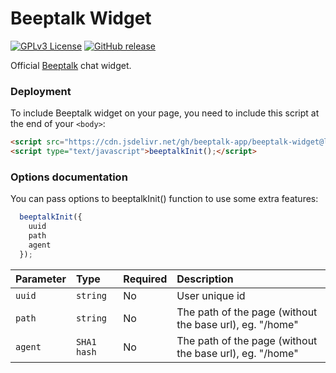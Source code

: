 
# Beeptalk Widget

[![GPLv3 License](https://img.shields.io/badge/License-GPL%20v3-yellow.svg)](https://opensource.org/licenses/) 
[![GitHub release](https://img.shields.io/badge/release-v0.0.1-orange)](https://github.com/beeptalk-app/chat-embedder/releases)


Official [Beeptalk](https://beeptalk.app) chat widget.


### Deployment

To include Beeptalk widget on your page, you need to include this script at the end of your `<body>`:

```html
<script src="https://cdn.jsdelivr.net/gh/beeptalk-app/beeptalk-widget@latest/index.js"></script>
<script type="text/javascript">beeptalkInit();</script>
```


### Options documentation

You can pass options to beeptalkInit() function to use some extra features:

```js
  beeptalkInit({
    uuid
    path
    agent
  });
```

| Parameter | Type     | Required      | Description                |
| :-------- | :------- | :------------ | :------------------------- |
| `uuid` | `string` | No |  User unique id |
| `path` | `string` | No |  The path of the page (without the base url), eg. "/home" |
| `agent` | `SHA1 hash` | No |  The path of the page (without the base url), eg. "/home" |


